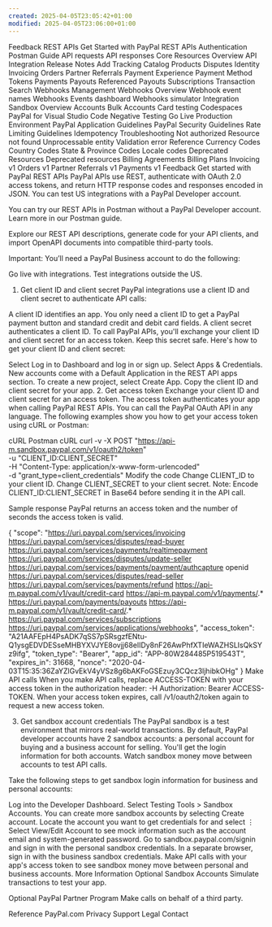 ```yaml
---
created: 2025-04-05T23:05:42+01:00
modified: 2025-04-05T23:06:00+01:00
---
```


Feedback
REST APIs
Get Started with PayPal REST APIs
Authentication
Postman Guide
API requests
API responses
Core Resources
Overview
API Integration
Release Notes
Add Tracking
Catalog Products
Disputes
Identity
Invoicing
Orders
Partner Referrals
Payment Experience
Payment Method Tokens
Payments
Payouts
Referenced Payouts
Subscriptions
Transaction Search
Webhooks Management
Webhooks
Overview
Webhook event names
Webhooks Events dashboard
Webhooks simulator
Integration
Sandbox
Overview
Accounts
Bulk Accounts
Card testing
Codespaces
PayPal for Visual Studio Code
Negative Testing
Go Live
Production Environment
PayPal Application Guidelines
PayPal Security Guidelines
Rate Limiting Guidelines
Idempotency
Troubleshooting
Not authorized
Resource not found
Unprocessable entity
Validation error
Reference
Currency Codes
Country Codes
State & Province Codes
Locale codes
Deprecated Resources
Deprecated resources
Billing Agreements
Billing Plans
Invoicing v1
Orders v1
Partner Referrals v1
Payments v1
Feedback
Get started with PayPal REST APIs
PayPal APIs use REST, authenticate with OAuth 2.0 access tokens, and return HTTP response codes and responses encoded in JSON. You can test US integrations with a PayPal Developer account.

You can try our REST APIs in Postman without a PayPal Developer account. Learn more in our Postman guide.


Explore our REST API descriptions, generate code for your API clients, and import OpenAPI documents into compatible third-party tools.


Important: You’ll need a PayPal Business account to do the following:

Go live with integrations.
Test integrations outside the US.
1. Get client ID and client secret
PayPal integrations use a client ID and client secret to authenticate API calls:

A client ID identifies an app. You only need a client ID to get a PayPal payment button and standard credit and debit card fields.
A client secret authenticates a client ID. To call PayPal APIs, you'll exchange your client ID and client secret for an access token. Keep this secret safe.
Here's how to get your client ID and client secret:

Select Log in to Dashboard and log in or sign up.
Select Apps & Credentials.
New accounts come with a Default Application in the REST API apps section. To create a new project, select Create App.
Copy the client ID and client secret for your app.
2. Get access token
Exchange your client ID and client secret for an access token. The access token authenticates your app when calling PayPal REST APIs. You can call the PayPal OAuth API in any language. The following examples show you how to get your access token using cURL or Postman:

cURL
Postman
cURL
curl -v -X POST "https://api-m.sandbox.paypal.com/v1/oauth2/token" \
 -u "CLIENT_ID:CLIENT_SECRET" \
 -H "Content-Type: application/x-www-form-urlencoded" \
 -d "grant_type=client_credentials"
Modify the code
Change CLIENT_ID to your client ID.
Change CLIENT_SECRET to your client secret.
Note: Encode CLIENT_ID:CLIENT_SECRET in Base64 before sending it in the API call.

Sample response
PayPal returns an access token and the number of seconds the access token is valid.

{
  "scope": "https://uri.paypal.com/services/invoicing https://uri.paypal.com/services/disputes/read-buyer https://uri.paypal.com/services/payments/realtimepayment https://uri.paypal.com/services/disputes/update-seller https://uri.paypal.com/services/payments/payment/authcapture openid https://uri.paypal.com/services/disputes/read-seller https://uri.paypal.com/services/payments/refund https://api-m.paypal.com/v1/vault/credit-card https://api-m.paypal.com/v1/payments/.* https://uri.paypal.com/payments/payouts https://api-m.paypal.com/v1/vault/credit-card/.* https://uri.paypal.com/services/subscriptions https://uri.paypal.com/services/applications/webhooks",
  "access_token": "A21AAFEpH4PsADK7qSS7pSRsgzfENtu-Q1ysgEDVDESseMHBYXVJYE8ovjj68elIDy8nF26AwPhfXTIeWAZHSLIsQkSYz9ifg",
  "token_type": "Bearer",
  "app_id": "APP-80W284485P519543T",
  "expires_in": 31668,
  "nonce": "2020-04-03T15:35:36ZaYZlGvEkV4yVSz8g6bAKFoGSEzuy3CQcz3ljhibkOHg"
}
Make API calls
When you make API calls, replace ACCESS-TOKEN with your access token in the authorization header: -H Authorization: Bearer ACCESS-TOKEN. When your access token expires, call /v1/oauth2/token again to request a new access token.

3. Get sandbox account credentials
The PayPal sandbox is a test environment that mirrors real-world transactions. By default, PayPal developer accounts have 2 sandbox accounts: a personal account for buying and a business account for selling. You'll get the login information for both accounts. Watch sandbox money move between accounts to test API calls.

Take the following steps to get sandbox login information for business and personal accounts:

Log into the Developer Dashboard.
Select Testing Tools > Sandbox Accounts. You can create more sandbox accounts by selecting Create account.
Locate the account you want to get credentials for and select ⋮
Select View/Edit Account to see mock information such as the account email and system-generated password.
Go to sandbox.paypal.com/signin and sign in with the personal sandbox credentials. In a separate browser, sign in with the business sandbox credentials.
Make API calls with your app's access token to see sandbox money move between personal and business accounts.
More Information
Optional
Sandbox Accounts
Simulate transactions to test your app.

Optional
PayPal Partner Program
Make calls on behalf of a third party.

Reference
PayPal.com
Privacy
Support
Legal
Contact
